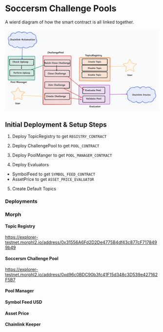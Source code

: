 # Soccersm Challenge Pools

A wierd diagram of how the smart contract is all linked together.

![Architecture](https://github.com/Hurisoft/soccersm-contracts/blob/main/soccersm-contracts.png)

## Initial Deployment & Setup Steps

1. Deploy TopicRegistry to get `REGISTRY_CONTRACT`

2. Deploy ChallengePool to get `POOL_CONTRACT`

3. Deploy PoolManger to get `POOL_MANAGER_CONTRACT`

4. Deploy Evaluators
  - SymbolFeed to get `SYMBOL_FEED_CONTRACT`
  - AssetPrice to get `ASSET_PRICE_EVALUATOR`

5. Create Default Topics


### Deployments

### Morph
#### Topic Registry
https://explorer-testnet.morphl2.io/address/0x31556A6Fd2D2De4775B4df43c877cF7178499b49
#### Soccersm Challenge Pool
https://explorer-testnet.morphl2.io/address/0xd96c0BDC90b3fc41F15d348c3D539e427162F5B7
#### Pool Manager

#### Symbol Feed USD

#### Asset Price

#### Chainlink Keeper

